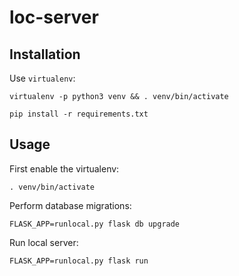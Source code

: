 # loc-server

## Installation

Use `virtualenv`:

```
virtualenv -p python3 venv && . venv/bin/activate

pip install -r requirements.txt
```

## Usage

First enable the virtualenv:

```
. venv/bin/activate
```

Perform database migrations:

```
FLASK_APP=runlocal.py flask db upgrade
```

Run local server:

```
FLASK_APP=runlocal.py flask run
```
